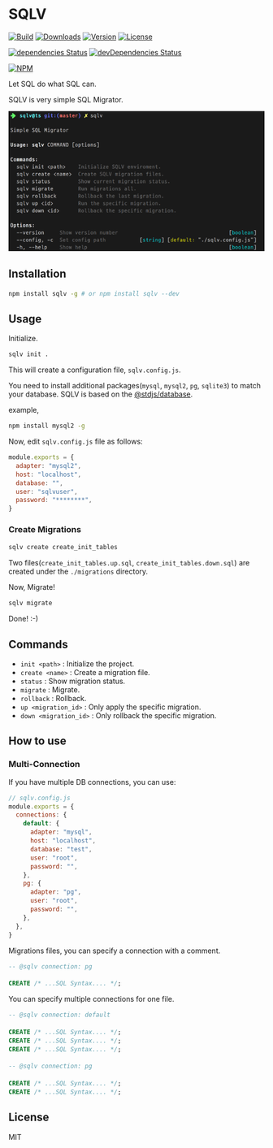 # SQLV

[![Build](https://travis-ci.org/corgidisco/sqlv.svg?branch=master)](https://travis-ci.org/corgidisco/sqlv)
[![Downloads](https://img.shields.io/npm/dt/sqlv.svg)](https://npmcharts.com/compare/sqlv?minimal=true)
[![Version](https://img.shields.io/npm/v/sqlv.svg)](https://www.npmjs.com/package/sqlv)
[![License](https://img.shields.io/npm/l/sqlv.svg)](https://www.npmjs.com/package/sqlv)

[![dependencies Status](https://img.shields.io/david/corgidisco/sqlv.svg)](https://david-dm.org/corgidisco/sqlv)
[![devDependencies Status](https://img.shields.io/david/dev/corgidisco/sqlv.svg)](https://david-dm.org/corgidisco/sqlv?type=dev)

[![NPM](https://nodei.co/npm/sqlv.png)](https://www.npmjs.com/package/sqlv)

Let SQL do what SQL can.

SQLV is very simple SQL Migrator.

![SQLV Image](./images/sqlv.png)

## Installation

```bash
npm install sqlv -g # or npm install sqlv --dev
```

## Usage

Initialize.

```bash
sqlv init .
```

This will create a configuration file, `sqlv.config.js`.

You need to install additional packages(`mysql`, `mysql2`, `pg`, `sqlite3`) to match your database. SQLV is
based on the [@stdjs/database](https://www.npmjs.com/package/@stdjs/database).

example,

```bash
npm install mysql2 -g
```

Now, edit `sqlv.config.js` file as follows:

```js
module.exports = {
  adapter: "mysql2",
  host: "localhost",
  database: "",
  user: "sqlvuser",
  password: "********",
}
```

### Create Migrations

```bash
sqlv create create_init_tables
```

Two files(`create_init_tables.up.sql`, `create_init_tables.down.sql`) are created under
the `./migrations` directory.

Now, Migrate!

```bash
sqlv migrate
```

Done! :-)

## Commands

- `init <path>` : Initialize the project.
- `create <name>` : Create a migration file.
- `status` : Show migration status.
- `migrate` : Migrate.
- `rollback` : Rollback.
- `up <migration_id>` : Only apply the specific migration.
- `down <migration_id>` : Only rollback the specific migration.

## How to use

### Multi-Connection

If you have multiple DB connections, you can use:

```js
// sqlv.config.js
module.exports = {
  connections: {
    default: {
      adapter: "mysql",
      host: "localhost",
      database: "test",
      user: "root",
      password: "",
    },
    pg: {
      adapter: "pg",
      user: "root",
      password: "",     
    },
  },
}
```

Migrations files, you can specify a connection with a comment.

```sql
-- @sqlv connection: pg

CREATE /* ...SQL Syntax.... */;
```

You can specify multiple connections for one file.

```sql
-- @sqlv connection: default

CREATE /* ...SQL Syntax.... */;
CREATE /* ...SQL Syntax.... */;
CREATE /* ...SQL Syntax.... */;

-- @sqlv connection: pg

CREATE /* ...SQL Syntax.... */;
CREATE /* ...SQL Syntax.... */;
```


## License

MIT
